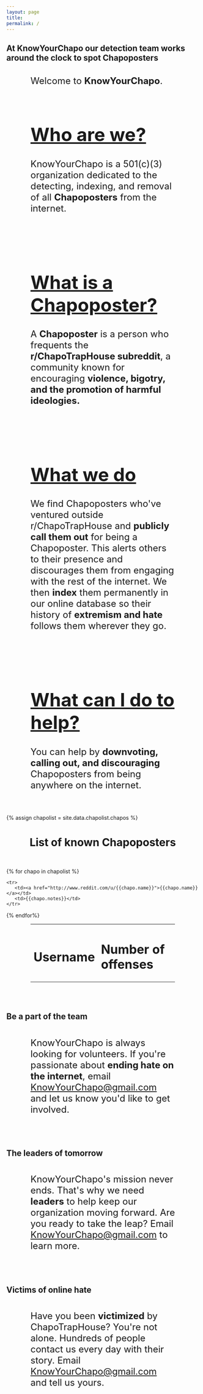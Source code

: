 ```yaml
---
layout: page
title: 
permalink: /
---
```



<table>
    <div class="featured-posts" 
    style="background-image:url({{ site.github.url }}/assets/img/StockSnap_TX6OSDXEC0.jpg">
    <h2><span>At KnowYourChapo our detection team works around the clock to spot Chapoposters</span></h2>
    </div>
</table>


<div style="width:75%;margin:0 auto;">
<font size = "5">
Welcome to <b>KnowYourChapo</b>. 
<br><br>
<h1><u>Who are we?</u></h1>
KnowYourChapo is a 501(c)(3) organization dedicated to the detecting, indexing, and removal of all <b>Chapoposters</b> from the internet. 

<br><br>
<h1><u>What is a Chapoposter?</u></h1>
A <b>Chapoposter</b> is a person who frequents the <b>r/ChapoTrapHouse subreddit</b>, a community known for encouraging <b>violence, bigotry, and the promotion of harmful ideologies.</b>

<br><br>
<h1><u>What we do</u></h1>
We find Chapoposters who've ventured outside r/ChapoTrapHouse and <b>publicly call them out</b> for being a Chapoposter. This alerts others to their presence and discourages them from engaging with the rest of the internet. We then <b>index</b> them permanently in our online database so their history of <b>extremism and hate</b> follows them wherever they go.

<br><br>
<h1><u>What can I do to help?</u></h1>
You can help by <b>downvoting, calling out, and discouraging</b> Chapoposters from being anywhere on the internet.
</font>
</div>



<br><br>



{% assign chapolist = site.data.chapolist.chapos %}
<table style="width:75%; margin:0 auto;">

<center>
<h1>List of known Chapoposters</h1>
</center>
<br>

<tr>
    <td><h1>Username</h1></td>
    <td><h1>Number of offenses</h1></td>
</tr>

{% for chapo in chapolist %}

  	<tr>
	   <td><a href="http://www.reddit.com/u/{{chapo.name}}">{{chapo.name}}</a></td>
	   <td>{{chapo.notes}}</td>
  	</tr>

{% endfor%}
</table>



<br><br>

<table>
    <div class="featured-posts" 
    style="background-image:url({{ site.github.url }}/assets/img/adult-african-afro-1536863.jpg">
    <h2><span>Be a part of the team</span></h2>
    </div>
</table>

<div style="width:75%;margin:0 auto;">
<font size = "5">

KnowYourChapo is always looking for volunteers. If you're passionate about <b>ending hate on the internet</b>, email KnowYourChapo@gmail.com and let us know you'd like to get involved. 

</font>
</div>



<br><br>

<table>
    <div class="featured-posts" 
    style="background-image:url({{ site.github.url }}/assets/img/5bf7f6b594014ebdf8400ead7fce-1434347.jpg">
    <h2><span>The leaders of tomorrow</span></h2>
    </div>
</table>

<div style="width:75%;margin:0 auto;">
<font size = "5">

KnowYourChapo's mission never ends. That's why we need <b>leaders</b> to help keep our organization moving forward. Are you ready to take the leap? Email KnowYourChapo@gmail.com to learn more.

</font>
</div>



<br><br>

<table>
    <div class="featured-posts" 
    style="background-image:url({{ site.github.url }}/assets/img/140312-F-MF529-001.JPG">
    <h2><span>Victims of online hate</span></h2>
    </div>
</table>

<div style="width:75%;margin:0 auto;">
<font size = "5">

Have you been <b>victimized</b> by ChapoTrapHouse? You're not alone. Hundreds of people contact us every day with their story. Email KnowYourChapo@gmail.com and tell us yours.

</font>
</div>